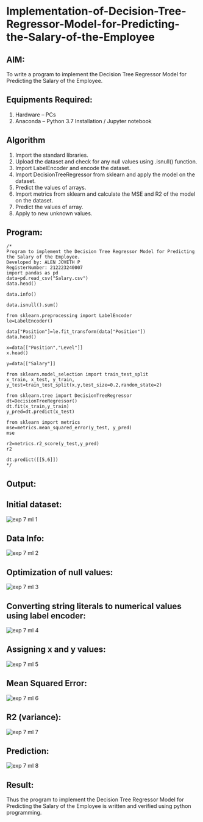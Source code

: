 # Implementation-of-Decision-Tree-Regressor-Model-for-Predicting-the-Salary-of-the-Employee

## AIM:
To write a program to implement the Decision Tree Regressor Model for Predicting the Salary of the Employee.

## Equipments Required:
1. Hardware – PCs
2. Anaconda – Python 3.7 Installation / Jupyter notebook

## Algorithm
1. Import the standard libraries.
2. Upload the dataset and check for any null values using .isnull() function.
3. Import LabelEncoder and encode the dataset.
4. Import DecisionTreeRegressor from sklearn and apply the model on the dataset.
5. Predict the values of arrays.
6. Import metrics from sklearn and calculate the MSE and R2 of the model on the dataset.
7. Predict the values of array.
8. Apply to new unknown values. 

## Program:
```
/*
Program to implement the Decision Tree Regressor Model for Predicting the Salary of the Employee.
Developed by: ALEN JOVETH P
RegisterNumber: 212223240007
import pandas as pd
data=pd.read_csv("Salary.csv")
data.head()

data.info()

data.isnull().sum()

from sklearn.preprocessing import LabelEncoder
le=LabelEncoder()

data["Position"]=le.fit_transform(data["Position"])
data.head()

x=data[["Position","Level"]]
x.head()

y=data[["Salary"]]

from sklearn.model_selection import train_test_split
x_train, x_test, y_train, y_test=train_test_split(x,y,test_size=0.2,random_state=2)

from sklearn.tree import DecisionTreeRegressor
dt=DecisionTreeRegressor()
dt.fit(x_train,y_train)
y_pred=dt.predict(x_test)

from sklearn import metrics
mse=metrics.mean_squared_error(y_test, y_pred)
mse

r2=metrics.r2_score(y_test,y_pred)
r2

dt.predict([[5,6]])
*/
```

## Output:
## Initial dataset:
![exp 7 ml 1](https://github.com/Rama-Lekshmi/Implementation-of-Decision-Tree-Regressor-Model-for-Predicting-the-Salary-of-the-Employee/assets/118541549/3013f142-8d1c-42cc-9f11-751ce674ae84)
## Data Info:
![exp 7 ml 2](https://github.com/Rama-Lekshmi/Implementation-of-Decision-Tree-Regressor-Model-for-Predicting-the-Salary-of-the-Employee/assets/118541549/f42b2f9a-d161-4205-90ca-368733c1c156)
## Optimization of null values:
![exp 7 ml 3](https://github.com/Rama-Lekshmi/Implementation-of-Decision-Tree-Regressor-Model-for-Predicting-the-Salary-of-the-Employee/assets/118541549/d0eefc95-353f-4c35-b696-de3a978d8124)
## Converting string literals to numerical values using label encoder:
![exp 7 ml 4](https://github.com/Rama-Lekshmi/Implementation-of-Decision-Tree-Regressor-Model-for-Predicting-the-Salary-of-the-Employee/assets/118541549/4d7e562c-9a2a-48ca-ae0e-5b5f1a429e91)
## Assigning x and y values:
![exp 7 ml 5](https://github.com/Rama-Lekshmi/Implementation-of-Decision-Tree-Regressor-Model-for-Predicting-the-Salary-of-the-Employee/assets/118541549/c56e3af8-065e-45de-93a5-ce9910f6638d)
## Mean Squared Error:
![exp 7 ml 6](https://github.com/Rama-Lekshmi/Implementation-of-Decision-Tree-Regressor-Model-for-Predicting-the-Salary-of-the-Employee/assets/118541549/29e082dc-8dc0-4836-ba51-334497170c7a)
## R2 (variance):
![exp 7 ml 7](https://github.com/Rama-Lekshmi/Implementation-of-Decision-Tree-Regressor-Model-for-Predicting-the-Salary-of-the-Employee/assets/118541549/0fe196e4-baea-44e6-8a90-240185d0cbe7)
## Prediction:
![exp 7 ml 8](https://github.com/Rama-Lekshmi/Implementation-of-Decision-Tree-Regressor-Model-for-Predicting-the-Salary-of-the-Employee/assets/118541549/e69d2f5c-67f7-462a-9ddc-20a51c383016)

## Result:
Thus the program to implement the Decision Tree Regressor Model for Predicting the Salary of the Employee is written and verified using python programming.
